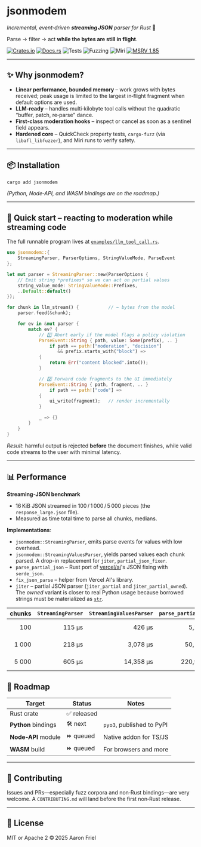 # jsonmodem
*Incremental, event‑driven **streaming JSON** parser for Rust* 🚀


Parse → filter → act **while the bytes are still in flight**.

[![Crates.io](https://img.shields.io/crates/v/jsonmodem)](https://crates.io/crates/jsonmodem)
[![Docs.rs](https://img.shields.io/docsrs/jsonmodem)](https://docs.rs/jsonmodem)
![Tests](https://github.com/aaronfriel/jsonmodem/actions/workflows/test.yml/badge.svg?branch=main)
![Fuzzing](https://github.com/aaronfriel/jsonmodem/actions/workflows/fuzz.yml/badge.svg?branch=main)
![Miri](https://github.com/aaronfriel/jsonmodem/actions/workflows/miri.yml/badge.svg?branch=main) [![MSRV
1.85](https://img.shields.io/badge/MSRV-1.85-blue)](#msrv)

---

## ✨ Why jsonmodem?

* **Linear performance, bounded memory** – work grows with bytes received; peak usage is limited to
  the largest in‑flight fragment when default options are used.
* **LLM‑ready** – handles multi‑kilobyte tool calls without the quadratic “buffer, patch, re‑parse”
  dance.
* **First‑class moderation hooks** – inspect or cancel as soon as a sentinel field appears.
* **Hardened core** – QuickCheck property tests, `cargo‑fuzz` (via `libafl_libfuzzer`), and Miri
  runs to verify safety.

---

## 📦 Installation

```bash
cargo add jsonmodem
````

*(Python, Node‑API, and WASM bindings are on the roadmap.)*

---

## 🧪 Quick start – reacting to moderation while streaming code


The full runnable program lives at
[`examples/llm_tool_call.rs`](crates/jsonmodem/examples/llm_tool_call.rs).

```rust
use jsonmodem::{
    StreamingParser, ParserOptions, StringValueMode, ParseEvent
};

let mut parser = StreamingParser::new(ParserOptions {
    // Emit string *prefixes* so we can act on partial values
    string_value_mode: StringValueMode::Prefixes,
    ..Default::default()
});

for chunk in llm_stream() {           // ← bytes from the model
    parser.feed(&chunk);

    for ev in &mut parser {
        match ev? {
            // 1️⃣ Abort early if the model flags a policy violation
            ParseEvent::String { path, value: Some(prefix), .. }
                if path == path!["moderation", "decision"]
                   && prefix.starts_with("block") =>
            {
                return Err("content blocked".into());
            }

            // 2️⃣ Forward code fragments to the UI immediately
            ParseEvent::String { path, fragment, .. }
                if path == path!["code"] =>
            {
                ui_write(fragment);   // render incrementally
            }

            _ => {}
        }
    }
}
```

*Result*: harmful output is rejected **before** the document finishes, while valid code streams to
the user with minimal latency.

---

## 📊 Performance

**Streaming‑JSON benchmark**

* 16 KiB JSON streamed in 100 / 1 000 / 5 000 pieces (the `response_large.json` file).
* Measured as time total time to parse all chunks, medians.

**Implementations**:

  * `jsonmodem::StreamingParser`, emits parse events for values with low overhead.
  * `jsonmodem::StreamingValuesParser`, yields parsed values each chunk parsed. A drop-in replacement for `jiter`, `partial_json_fixer`.
  * `parse_partial_json` – Rust port of [vercel/ai](https://github.com/vercel/ai)'s JSON fixing with `serde_json`.
  * `fix_json_parse` – helper from Vercel AI's library.
  * `jiter` – partial JSON parser (`jiter_partial` and `jiter_partial_owned`). The *owned* variant is closer to real Python usage because borrowed strings must be materialized as [`str`](https://peps.python.org/pep-0393/).


| chunks | `StreamingParser` | `StreamingValuesParser`  | `parse_partial_json`  | `fix_json_parse`  | `jiter`   |
| -----: | ----------------: | -----------------------: | --------------------: | ----------------: | --------: |
|    100 |            115 μs |                   426 μs |              5,293 μs |          3,945 μs |  1,897 μs |
|  1 000 |            218 μs |                 3,078 μs |             50,126 μs |         37,061 μs | 17,483 μs |
|  5 000 |            605 μs |                14,358 μs |            220,990 μs |        165,090 μs | 73,582 μs |

## 🔭 Roadmap

| Target              | Status      | Notes                       |
| ------------------- | ----------- | --------------------------- |
| Rust crate          | ✅ released |                             |
| **Python** bindings | 🛠 next      | `pyo3`, published to PyPI  |
| **Node‑API** module | ⏩ queued   | Native addon for TS/JS      |
| **WASM** build      | ⏩ queued   | For browsers and more       |

---

## 🤝 Contributing

Issues and PRs—especially fuzz corpora and non‑Rust bindings—are very welcome. A `CONTRIBUTING.md`
will land before the first non‑Rust release.

---

## 📝 License

MIT or Apache 2 © 2025 Aaron Friel
